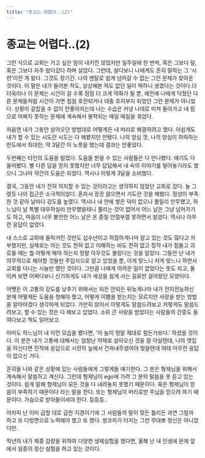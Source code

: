 ```yaml
---
title: "종교는 어렵다..(2)"
---
```

# 종교는 어렵다..(2)

그런 식으로 교회는 가고 싶은 맘이 내키진 않았지만 일주일에 한 번씩, 혹은 그보다 덜, 혹은 그보다 자주 왔다갔다 하며 살았다. 그런데, 살다보니 나에게도 흔히 말하는 그 '시련'이란 게 왔다. 그것도 장기간. 나의 멘탈로 쉽게 넘어갈 수 없는 그런 문제가 찾아온 것이다. 이 말은 내가 들어본 적도, 상상해본 적도 없던 일이 떡하니 생겼다는 것이다.더더욱이나 이 문제는 시간이 갈 수록 점점 더 크게 악화가 될 뿐, 예전에 나에게 닥쳤던 다른 문제들처럼 시간이 가면 점점 호전되거나 대충 흐지부지 되었던 그런 문제가 아니었다. 상황이 겉잡을 수 없이 안좋아지는데 나는 수습은 커녕 나대로 미쳐 돌아가고 내 힘으로 어쩌지 못하는 문제에 계속해서 봉착되는 매일 매일을 겪었다.


처음엔 내가 그동안 살아오던 방법대로 어떻게든 내 머리로 해결하려고 했다. 아쉽게도 내가 할 수 있는 시도란 시도는 다 해봤지만 안됐다. 나의 양심 껏, 나의 양심이 허락하는 한도에서 최대한, 약 3달간 이 노릇을 했는데 결과는 안좋았다.


두번째는 타인의 도움을 빌었다. 도움을 받을 수 있는 사람들은 다 만나봤다. 얘기도 다 들어봤다. 별 다른 답을 얻지 못했지만 너무 답답해서 내 속의 이야기를 털어놓기라도 했으니 그나마 약간의 도움은 되었다. 역시나 이렇게 3달을 소비했다.


결국, 그동안 내가 전혀 의지할 수 있는 것이라고는 생각하지 않았던 교회로 갔다. 늘 그랬듯 나의 접근은 소극적이었다. 혼자서 끙끙 앓으면서 기도란 것을 해봤다. 정성이 부족한 것 같아 날마다 강도를 높였다. 역시나 내 안에 쌓은 덕이 없으니 풀릴리 만무했고, 하느님이 날 특별 대우하실리 만무했을테니 풀리는 것이 없어서 어느 날은 그냥 넘어가기도 하고, 마음이 너무 불안한 어느 날은 온 종일 안절부절 못하면서 빌었다. 역시나 아무런 응답이 없었다. 


내 스스로 교회에 들락거린 것만도 십수년이고 허접하게나마 알고 있는 것도 많다고 자부했지만, 실제로는 아는 것도 전혀 없고 이해하는 바도 전혀 없고 정작 내가 힘들고 괴로울 때는 뭘 어떻게 해야 하는지 정말 아무것도 몰랐다는 것을 알았다. 그동안 난 내가 의무적으로 해야할 것들만 주입식으로 알고 있었을 뿐, 이게 맞느니 저게 맞느니 하면서 교회를 다니는 시늉만 했던 것이다. 그만큼 나에게 어려운 일이 없었다는 뜻도 되고, 돌이켜 보면 어쩌다보니 신기하게도 내가 세상을 쉽게 사는 길로만 걸어왔던 모양이다. 


어쨋든 이 고통의 강도를 낮추기 위해서는 되든 안되든 뒤늦게나마 내가 전지전능하신 분께 어떻게든 도움을 청해야 했고, 어떻게 이쁨을 받는지는 모르지만 사랑을 받는 방법을 알아야겠다 생각하게 되었다. 가만히 앉아서 이렇게도 말씀드려보고 저렇게도 말씀드려보고, 할 수 있는 것은 다 해보고 있었다. 소위 큰 사랑을 받았다는 사람들의 간증도 들여다보고 책도 읽어보고. 


아마도 하느님이 내 이런 모습을 봤다면, '이 놈이 정말 제대로 힘든가보다.' 하셨을 것이다. 이 분은 내가 고통에 대해서는 엄청난 약체로 살아오신 것을 잘 아실텐데, 나의 맷집을 아신다면 진작에 응답으로 시련의 늪에서 건져내주셨어야 맞을텐데 여태 아무런 응답이 없으신 거다.


흔히들 나와 같은 상황에 있는 사람들에게 그렇게들 얘기한다. 그 분은 형제님을 위해서 계속해서 말씀하고 계신다. 그런데 형제님이 ego에 가려 그 분의 말씀을 못 듣고 있는 것이다. 쉽게 말해 형제님이 모든 것을 다 내려놓지 못했기 때문이다. 혹은 형제님이 믿음이 부족하기 때문이다 라는 말을 한다. 또는 형제님이 머리로만 주님을 믿으려 하기 때문이다. 가슴으로 받아들이셔야 한다. 등등등..


어차피 난 이미 급할 대로 급한 지경이기에 그 사람들의 말이 맞든 틀리든 과연 그럴까 하고 또 다방면으로 노력해야 했고 또 했다. 쌍코피가 터지는 그런 무대뽀 정신은 아니었다만.


작년의 내가 체중 감량을 위하여 다양한 생체실험을 했다면, 올해 난 내 인생에 문제 앞에서 일종의 정신 실험을 하고 있는 것이다.


